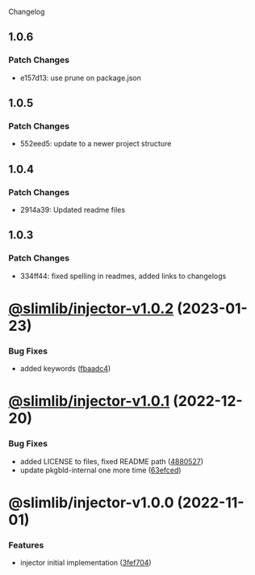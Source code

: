 Changelog

## 1.0.6

### Patch Changes

- e157d13: use prune on package.json

## 1.0.5

### Patch Changes

- 552eed5: update to a newer project structure

## 1.0.4

### Patch Changes

- 2914a39: Updated readme files

## 1.0.3

### Patch Changes

- 334ff44: fixed spelling in readmes, added links to changelogs

# [@slimlib/injector-v1.0.2](https://github.com/kshutkin/slimlib/compare/@slimlib/injector-v1.0.1...@slimlib/injector-v1.0.2) (2023-01-23)

### Bug Fixes

- added keywords ([fbaadc4](https://github.com/kshutkin/slimlib/commit/fbaadc490f7955d2478ba430236d7c5cb42f4c0b))

# [@slimlib/injector-v1.0.1](https://github.com/kshutkin/slimlib/compare/@slimlib/injector-v1.0.0...@slimlib/injector-v1.0.1) (2022-12-20)

### Bug Fixes

- added LICENSE to files, fixed README path ([4880527](https://github.com/kshutkin/slimlib/commit/4880527d54cf874317b18926856bdb01c16fa6cf))
- update pkgbld-internal one more time ([63efced](https://github.com/kshutkin/slimlib/commit/63efced8ec63a8331b4ddf8618d46a8a89419482))

# @slimlib/injector-v1.0.0 (2022-11-01)

### Features

- injector initial implementation ([3fef704](https://github.com/kshutkin/slimlib/commit/3fef704e583022345d9dd07753b3886f00d5ff44))
